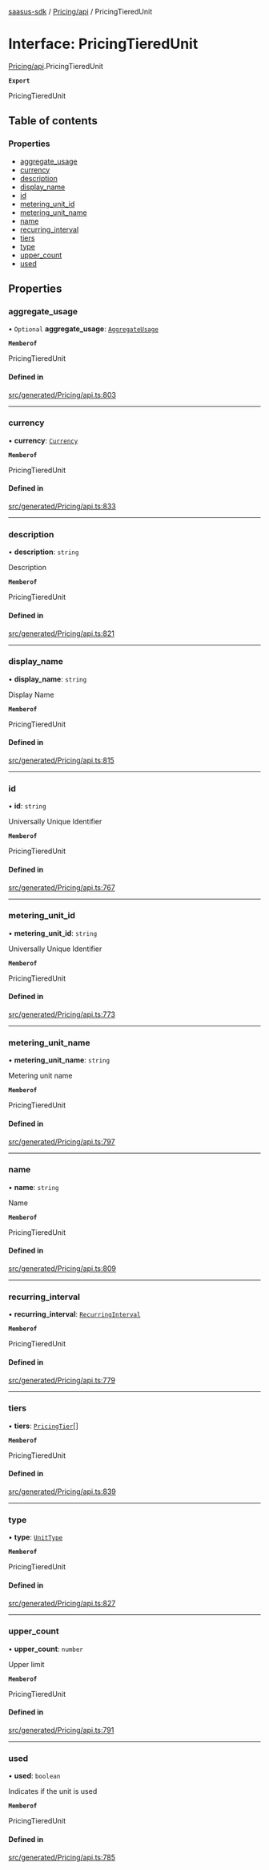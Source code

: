 [saasus-sdk](../README.md) / [Pricing/api](../modules/Pricing_api.md) / PricingTieredUnit

# Interface: PricingTieredUnit

[Pricing/api](../modules/Pricing_api.md).PricingTieredUnit

**`Export`**

PricingTieredUnit

## Table of contents

### Properties

- [aggregate\_usage](Pricing_api.PricingTieredUnit.md#aggregate_usage)
- [currency](Pricing_api.PricingTieredUnit.md#currency)
- [description](Pricing_api.PricingTieredUnit.md#description)
- [display\_name](Pricing_api.PricingTieredUnit.md#display_name)
- [id](Pricing_api.PricingTieredUnit.md#id)
- [metering\_unit\_id](Pricing_api.PricingTieredUnit.md#metering_unit_id)
- [metering\_unit\_name](Pricing_api.PricingTieredUnit.md#metering_unit_name)
- [name](Pricing_api.PricingTieredUnit.md#name)
- [recurring\_interval](Pricing_api.PricingTieredUnit.md#recurring_interval)
- [tiers](Pricing_api.PricingTieredUnit.md#tiers)
- [type](Pricing_api.PricingTieredUnit.md#type)
- [upper\_count](Pricing_api.PricingTieredUnit.md#upper_count)
- [used](Pricing_api.PricingTieredUnit.md#used)

## Properties

### aggregate\_usage

• `Optional` **aggregate\_usage**: [`AggregateUsage`](../enums/Pricing_api.AggregateUsage.md)

**`Memberof`**

PricingTieredUnit

#### Defined in

[src/generated/Pricing/api.ts:803](https://github.com/saasus-platform/saasus-sdk-javascript/blob/c6c266c/src/generated/Pricing/api.ts#L803)

___

### currency

• **currency**: [`Currency`](../enums/Pricing_api.Currency.md)

**`Memberof`**

PricingTieredUnit

#### Defined in

[src/generated/Pricing/api.ts:833](https://github.com/saasus-platform/saasus-sdk-javascript/blob/c6c266c/src/generated/Pricing/api.ts#L833)

___

### description

• **description**: `string`

Description

**`Memberof`**

PricingTieredUnit

#### Defined in

[src/generated/Pricing/api.ts:821](https://github.com/saasus-platform/saasus-sdk-javascript/blob/c6c266c/src/generated/Pricing/api.ts#L821)

___

### display\_name

• **display\_name**: `string`

Display Name

**`Memberof`**

PricingTieredUnit

#### Defined in

[src/generated/Pricing/api.ts:815](https://github.com/saasus-platform/saasus-sdk-javascript/blob/c6c266c/src/generated/Pricing/api.ts#L815)

___

### id

• **id**: `string`

Universally Unique Identifier

**`Memberof`**

PricingTieredUnit

#### Defined in

[src/generated/Pricing/api.ts:767](https://github.com/saasus-platform/saasus-sdk-javascript/blob/c6c266c/src/generated/Pricing/api.ts#L767)

___

### metering\_unit\_id

• **metering\_unit\_id**: `string`

Universally Unique Identifier

**`Memberof`**

PricingTieredUnit

#### Defined in

[src/generated/Pricing/api.ts:773](https://github.com/saasus-platform/saasus-sdk-javascript/blob/c6c266c/src/generated/Pricing/api.ts#L773)

___

### metering\_unit\_name

• **metering\_unit\_name**: `string`

Metering unit name

**`Memberof`**

PricingTieredUnit

#### Defined in

[src/generated/Pricing/api.ts:797](https://github.com/saasus-platform/saasus-sdk-javascript/blob/c6c266c/src/generated/Pricing/api.ts#L797)

___

### name

• **name**: `string`

Name

**`Memberof`**

PricingTieredUnit

#### Defined in

[src/generated/Pricing/api.ts:809](https://github.com/saasus-platform/saasus-sdk-javascript/blob/c6c266c/src/generated/Pricing/api.ts#L809)

___

### recurring\_interval

• **recurring\_interval**: [`RecurringInterval`](../enums/Pricing_api.RecurringInterval.md)

**`Memberof`**

PricingTieredUnit

#### Defined in

[src/generated/Pricing/api.ts:779](https://github.com/saasus-platform/saasus-sdk-javascript/blob/c6c266c/src/generated/Pricing/api.ts#L779)

___

### tiers

• **tiers**: [`PricingTier`](Pricing_api.PricingTier.md)[]

**`Memberof`**

PricingTieredUnit

#### Defined in

[src/generated/Pricing/api.ts:839](https://github.com/saasus-platform/saasus-sdk-javascript/blob/c6c266c/src/generated/Pricing/api.ts#L839)

___

### type

• **type**: [`UnitType`](../enums/Pricing_api.UnitType.md)

**`Memberof`**

PricingTieredUnit

#### Defined in

[src/generated/Pricing/api.ts:827](https://github.com/saasus-platform/saasus-sdk-javascript/blob/c6c266c/src/generated/Pricing/api.ts#L827)

___

### upper\_count

• **upper\_count**: `number`

Upper limit

**`Memberof`**

PricingTieredUnit

#### Defined in

[src/generated/Pricing/api.ts:791](https://github.com/saasus-platform/saasus-sdk-javascript/blob/c6c266c/src/generated/Pricing/api.ts#L791)

___

### used

• **used**: `boolean`

Indicates if the unit is used

**`Memberof`**

PricingTieredUnit

#### Defined in

[src/generated/Pricing/api.ts:785](https://github.com/saasus-platform/saasus-sdk-javascript/blob/c6c266c/src/generated/Pricing/api.ts#L785)
